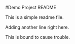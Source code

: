 #Demo Project README

This is a simple readme file.

Adding another line right here.

This is bound to cause trouble.

